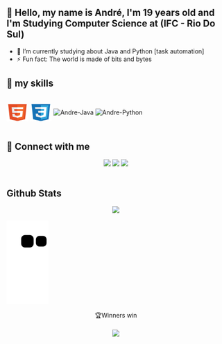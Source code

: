 ## 👋 Hello, my name is André, I'm 19 years old and I'm Studying Computer Science at (IFC - Rio Do Sul)    
  
- 🌱 I’m currently studying about Java and Python [task automation]
- ⚡ Fun fact: The world is made of bits and bytes   


## 🔧 my skills 
	
<div style="display: inline_block"><br>
  <img align="center" alt="Andre-HTML" height="40" width="50" src="https://raw.githubusercontent.com/devicons/devicon/master/icons/html5/html5-original.svg">
  <img align="center" alt="Andre-CSS" height="40" width="50" src="https://raw.githubusercontent.com/devicons/devicon/master/icons/css3/css3-original.svg">	
  <img align="center" alt="Andre-Java" height="40" width="50" <img src="https://cdn.jsdelivr.net/gh/devicons/devicon/icons/java/java-original.svg">
  <img align="center" alt="Andre-Python" height="40" width="50" src="https://cdn.jsdelivr.net/gh/devicons/devicon/icons/python/python-original.svg" />

</div>

<br/>  


## 🤝 Connect with me  
<div align="center">
<a href="https://www.instagram.com/andre.davi.lopes/" target="_blank"><img src="https://img.shields.io/badge/-Instagram-%23E4405F?style=for-the-badge&logo=instagram&logoColor=white" target="_blank"></a>
<a href = "mailto:andredavilopes6@gmail.com">
<img src="https://img.shields.io/badge/-Gmail-%23333?style=for-the-badge&logo=gmail&logoColor=white" target="_blank"></a>
<a href="https://br.linkedin.com/in/andre-davi41?trk=people-guest_people_search-card" target="_blank">
<img src="https://img.shields.io/badge/-LinkedIn-%230077B5?style=for-the-badge&logo=linkedin&logoColor=white" target="_blank"></a> 
</div>
<br/>  


## Github Stats  
<div align="center">
  <img height="180em" src="https://github-readme-stats.vercel.app/api?username=Andre-Davi-Lopes&show_icons=true&count_private=true&hide_border=true&theme=dark"/>
</div>

![Snake animation](https://github.com/Andre-Davi-Lopes/Andre-Davi-Lopes/blob/output/github-contribution-grid-snake.svg)

<div align="center">
  🏆Winners win
</div>
<br/>

<div align="center">
<img src="https://komarev.com/ghpvc/?username=Andre-Davi-Lopes&&style=flat-square" align="center" />
</div>  
